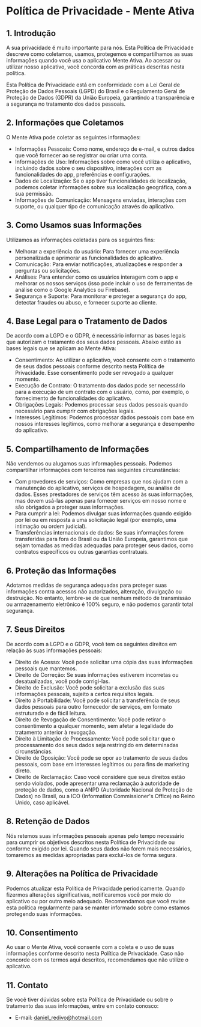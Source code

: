 # Política de Privacidade - Mente Ativa

## 1. Introdução

A sua privacidade é muito importante para nós. Esta Política de Privacidade descreve como coletamos, usamos, protegemos e compartilhamos as suas informações quando você usa o aplicativo Mente Ativa. Ao acessar ou utilizar nosso aplicativo, você concorda com as práticas descritas nesta política.

Esta Política de Privacidade está em conformidade com a Lei Geral de Proteção de Dados Pessoais (LGPD) do Brasil e o Regulamento Geral de Proteção de Dados (GDPR) da União Europeia, garantindo a transparência e a segurança no tratamento dos dados pessoais.

## 2. Informações que Coletamos

O Mente Ativa pode coletar as seguintes informações:

- Informações Pessoais: Como nome, endereço de e-mail, e outros dados que você fornecer ao se registrar ou criar uma conta.
- Informações de Uso: Informações sobre como você utiliza o aplicativo, incluindo dados sobre o seu dispositivo, interações com as funcionalidades do app, preferências e configurações.
- Dados de Localização: Se o app tiver funcionalidades de localização, podemos coletar informações sobre sua localização geográfica, com a sua permissão.
- Informações de Comunicação: Mensagens enviadas, interações com suporte, ou qualquer tipo de comunicação através do aplicativo.

## 3. Como Usamos suas Informações

Utilizamos as informações coletadas para os seguintes fins:

- Melhorar a experiência do usuário: Para fornecer uma experiência personalizada e aprimorar as funcionalidades do aplicativo.
- Comunicação: Para enviar notificações, atualizações e responder a perguntas ou solicitações.
- Análises: Para entender como os usuários interagem com o app e melhorar os nossos serviços (isso pode incluir o uso de ferramentas de análise como o Google Analytics ou Firebase).
- Segurança e Suporte: Para monitorar e proteger a segurança do app, detectar fraudes ou abuso, e fornecer suporte ao cliente.

## 4. Base Legal para o Tratamento de Dados

De acordo com a LGPD e o GDPR, é necessário informar as bases legais que autorizam o tratamento dos seus dados pessoais. Abaixo estão as bases legais que se aplicam ao Mente Ativa:

- Consentimento: Ao utilizar o aplicativo, você consente com o tratamento de seus dados pessoais conforme descrito nesta Política de Privacidade. Esse consentimento pode ser revogado a qualquer momento.
- Execução de Contrato: O tratamento dos dados pode ser necessário para a execução de um contrato com o usuário, como, por exemplo, o fornecimento de funcionalidades do aplicativo.
- Obrigações Legais: Podemos processar seus dados pessoais quando necessário para cumprir com obrigações legais.
- Interesses Legítimos: Podemos processar dados pessoais com base em nossos interesses legítimos, como melhorar a segurança e desempenho do aplicativo.

## 5. Compartilhamento de Informações

Não vendemos ou alugamos suas informações pessoais. Podemos compartilhar informações com terceiros nas seguintes circunstâncias:

- Com provedores de serviços: Como empresas que nos ajudam com a manutenção do aplicativo, serviços de hospedagem, ou análise de dados. Esses prestadores de serviços têm acesso às suas informações, mas devem usá-las apenas para fornecer serviços em nosso nome e são obrigados a proteger suas informações.
- Para cumprir a lei: Podemos divulgar suas informações quando exigido por lei ou em resposta a uma solicitação legal (por exemplo, uma intimação ou ordem judicial).
- Transferências internacionais de dados: Se suas informações forem transferidas para fora do Brasil ou da União Europeia, garantimos que sejam tomadas as medidas adequadas para proteger seus dados, como contratos específicos ou outras garantias contratuais.

## 6. Proteção das Informações

Adotamos medidas de segurança adequadas para proteger suas informações contra acessos não autorizados, alteração, divulgação ou destruição. No entanto, lembre-se de que nenhum método de transmissão ou armazenamento eletrônico é 100% seguro, e não podemos garantir total segurança.

## 7. Seus Direitos

De acordo com a LGPD e o GDPR, você tem os seguintes direitos em relação às suas informações pessoais:

- Direito de Acesso: Você pode solicitar uma cópia das suas informações pessoais que mantemos.
- Direito de Correção: Se suas informações estiverem incorretas ou desatualizadas, você pode corrigi-las.
- Direito de Exclusão: Você pode solicitar a exclusão das suas informações pessoais, sujeito a certos requisitos legais.
- Direito à Portabilidade: Você pode solicitar a transferência de seus dados pessoais para outro fornecedor de serviços, em formato estruturado e de fácil leitura.
- Direito de Revogação de Consentimento: Você pode retirar o consentimento a qualquer momento, sem afetar a legalidade do tratamento anterior à revogação.
- Direito à Limitação de Processamento: Você pode solicitar que o processamento dos seus dados seja restringido em determinadas circunstâncias.
- Direito de Oposição: Você pode se opor ao tratamento de seus dados pessoais, com base em interesses legítimos ou para fins de marketing direto.
- Direito de Reclamação: Caso você considere que seus direitos estão sendo violados, pode apresentar uma reclamação à autoridade de proteção de dados, como a ANPD (Autoridade Nacional de Proteção de Dados) no Brasil, ou a ICO (Information Commissioner's Office) no Reino Unido, caso aplicável.

## 8. Retenção de Dados

Nós retemos suas informações pessoais apenas pelo tempo necessário para cumprir os objetivos descritos nesta Política de Privacidade ou conforme exigido por lei. Quando seus dados não forem mais necessários, tomaremos as medidas apropriadas para excluí-los de forma segura.

## 9. Alterações na Política de Privacidade

Podemos atualizar esta Política de Privacidade periodicamente. Quando fizermos alterações significativas, notificaremos você por meio do aplicativo ou por outro meio adequado. Recomendamos que você revise esta política regularmente para se manter informado sobre como estamos protegendo suas informações.

## 10. Consentimento

Ao usar o Mente Ativa, você consente com a coleta e o uso de suas informações conforme descrito nesta Política de Privacidade. Caso não concorde com os termos aqui descritos, recomendamos que não utilize o aplicativo.

## 11. Contato

Se você tiver dúvidas sobre esta Política de Privacidade ou sobre o tratamento das suas informações, entre em contato conosco:

- E-mail: daniel_redivo@hotmail.com
